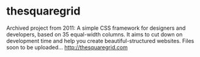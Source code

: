 # thesquaregrid
Archived project from 2011: A simple CSS framework for designers and developers, based on 35 equal-width columns. It aims to cut down on development time and help you create beautiful-structured websites.
Files soon to be uploaded...
http://thesquaregrid.com
